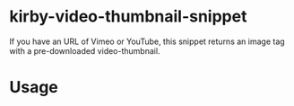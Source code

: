 # kirby-video-thumbnail-snippet
 If you have an URL of Vimeo or YouTube, this snippet returns an image tag with a pre-downloaded video-thumbnail.

# Usage

